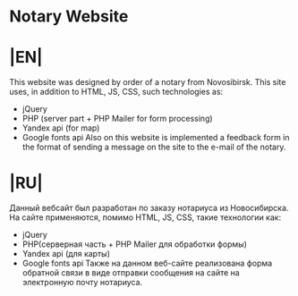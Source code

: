 # Notary Website

# |EN|

This website was designed by order of a notary from Novosibirsk. This site uses, in addition to HTML, JS, CSS, such technologies as:

-   jQuery
-   PHP (server part + PHP Mailer for form processing)
-   Yandex api (for map)
-   Google fonts api
    Also on this website is implemented a feedback form in the format of sending a message on the site to the e-mail of the notary.

# |RU|

Данный вебсайт был разработан по заказу нотариуса из Новосибирска. На сайте применяются, помимо HTML, JS, CSS, такие технологии как:

-   jQuery
-   PHP(серверная часть + PHP Mailer для обработки формы)
-   Yandex api (для карты)
-   Google fonts api
    Также на данном веб-сайте реализована форма обратной связи в виде отправки сообщения на сайте на электронную почту нотариуса.
